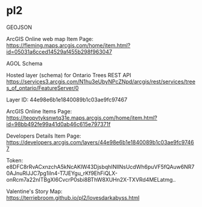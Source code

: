 # pl2
GEOJSON

ArcGIS Online web map Item Page:
https://fleming.maps.arcgis.com/home/item.html?id=05031a6cced14529af455b298f963047

AGOL Schema

Hosted layer (schema) for Ontario Trees REST API
https://services3.arcgis.com/N1hu3eUbyNPcZNpd/arcgis/rest/services/trees_of_ontario/FeatureServer/0

Layer ID:
44e98e6b1e1840089b1c03ae9fc97467

ArcGIS Online Items Page:
https://teopvtyksnwtq31e.maps.arcgis.com/home/item.html?id=98bb492fe99a41d0ab46c615e797371f

Developers Details Item Page:
https://developers.arcgis.com/layers/44e98e6b1e1840089b1c03ae9fc97467

Token:
e8DFC8rRvACxnzchA5kNcAKlW43DjsbqhINllNsUcdWh6puVF5fQAuw6NR70AJnuRlJJC7pg1iln4-T7JEYgu_rKf9EhFiQLX-onRcm7a22nITBgXl6CvcrP0sbi8BThW8XUHn2X-TXVRd4MELatmg..

Valentine's Story Map:
https://terriebroom.github.io/pl2/lovesdarkabyss.html

